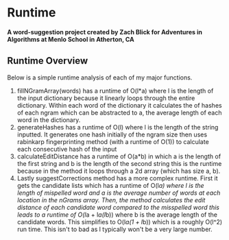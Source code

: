 # Runtime
#### A word-suggestion project created by Zach Blick for Adventures in Algorithms at Menlo School in Atherton, CA
## Runtime Overview

Below is a simple runtime analysis of each of my major functions.

1) fillNGramArray(words) has a runtime of O(l*a) where l is the length of the input dictionary because it linearly loops 
through the entire dictionary. Within each word of the dictionary it calculates the of hashes of each ngram which can be
abstracted to a, the average length of each word in the dictionary.
2) generateHashes has a runtime of O(l) where l is the length of the string inputted. It generates one hash initially of
the ngram size then uses rabinkarp fingerprinting method (with a runtime of O(1)) to calculate each consecutive hash of the input
3) calculateEditDistance has a runtime of O(a*b) in which a is the length of the first string and b is the length of the second string
this is the runtime because in the method it loops through a 2d array (which has size a, b).
4) Lastly suggestCorrections method has a more complex runtime. First it gets the candidate lists which has a runtime of
O(l*a) where l is the length of mispelled word and a is the average number of words at each location in the nGrams array.
Then, the method calculates the edit distance of each candidate word compared to the misspelled word this leads to a runtime
of O(l*a + l*a(l*b)) where b is the average length of the candidate words. This simplifies to O(l*a(1 + l*b)) which is a roughly
O(l^2) run time. This isn't to bad as l typically won't be a very large number. 